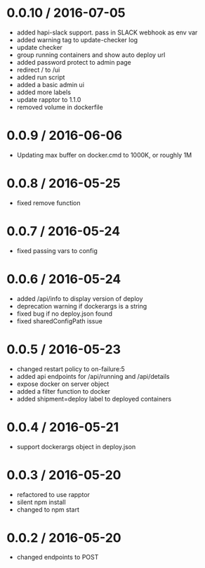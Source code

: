 
0.0.10 / 2016-07-05
==================

  * added hapi-slack support. pass in SLACK webhook as env var
  * added warning tag to update-checker log
  * update checker
  * group running containers and show auto deploy url
  * added password protect to admin page
  * redirect / to /ui
  * added run script
  * added a basic admin ui
  * added more labels
  * update rapptor to 1.1.0
  * removed volume in dockerfile

0.0.9 / 2016-06-06
==================

  * Updating max buffer on docker.cmd to 1000K, or roughly 1M

0.0.8 / 2016-05-25
==================

  * fixed remove function

0.0.7 / 2016-05-24
==================

  * fixed passing vars to config

0.0.6 / 2016-05-24
==================

  * added /api/info to display version of deploy
  * deprecation warning if dockerargs is a string
  * fixed bug if no deploy.json found
  * fixed sharedConfigPath issue

0.0.5 / 2016-05-23
==================

  * changed restart policy to on-failure:5
  * added api endpoints for /api/running and /api/details
  * expose docker on server object
  * added a filter function to docker
  * added shipment=deploy label to deployed containers

0.0.4 / 2016-05-21
==================

  * support dockerargs object in deploy.json

0.0.3 / 2016-05-20
==================

  * refactored to use rapptor
  * silent npm install
  * changed to npm start

0.0.2 / 2016-05-20
==================

  * changed endpoints to POST
